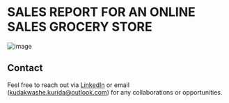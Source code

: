 # SALES REPORT FOR AN ONLINE SALES GROCERY STORE





![image](https://github.com/user-attachments/assets/2cc9c038-dbef-49ea-bddc-89cf76a31f1c)





## Contact
Feel free to reach out via [LinkedIn](https://www.linkedin.com/in/kudakwashe-kurida-32870714a/) or email (kudakwashe.kurida@outlook.com) for any collaborations or opportunities.



 
